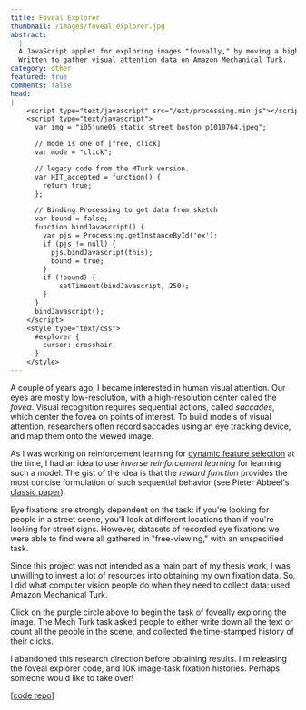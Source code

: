 ```yaml
---
title: Foveal Explorer
thumbnail: /images/foveal_explorer.jpg
abstract:
  |
  A JavaScript applet for exploring images "foveally," by moving a high-resolution area around.
  Written to gather visual attention data on Amazon Mechanical Turk.
category: other
featured: true
comments: false
head:
|
    <script type="text/javascript" src="/ext/processing.min.js"></script>
    <script type="text/javascript">
      var img = "i05june05_static_street_boston_p1010764.jpeg";

      // mode is one of [free, click]
      var mode = "click";

      // legacy code from the MTurk version.
      var HIT_accepted = function() {
        return true;
      };

      // Binding Processing to get data from sketch
      var bound = false;
      function bindJavascript() {
        var pjs = Processing.getInstanceById('ex');
        if (pjs != null) {
          pjs.bindJavascript(this);
          bound = true;
        }
        if (!bound) {
            setTimeout(bindJavascript, 250);
        }
      }
      bindJavascript();
    </script>
    <style type="text/css">
      #explorer {
        cursor: crosshair;
      }
    </style>
---
```

A couple of years ago, I became interested in human visual attention.
Our eyes are mostly low-resolution, with a high-resolution center called the *fovea*.
Visual recognition requires sequential actions, called *saccades*, which center the fovea on points of interest.
To build models of visual attention, researchers often record saccades using an eye tracking device, and map them onto the viewed image.

As I was working on reinforcement learning for [dynamic feature selection](/recognition-on-a-budget) at the time, I had an idea to use *inverse reinforcement learning* for learning such a model.
The gist of the idea is that the *reward function* provides the most concise formulation of such sequential behavior (see Pieter Abbeel's [classic paper](http://scholar.google.com/scholar?cluster=10260011060619377707&hl=en&as_sdt=0,5&as_vis=1)).

Eye fixations are strongly dependent on the task: if you're looking for people in a street scene, you'll look at different locations than if you're looking for street signs.
However, datasets of recorded eye fixations we were able to find were all gathered in "free-viewing," with an unspecified task.

Since this project was not intended as a main part of my thesis work, I was unwilling to invest a lot of resources into obtaining my own fixation data.
So, I did what computer vision people do when they need to collect data: used Amazon Mechanical Turk.

<div id="explorer">
    <canvas id="ex" data-processing-sources="/files/foveal_explorer/ex.pde"></canvas>
</div>

Click on the purple circle above to begin the task of foveally exploring the image.
The Mech Turk task asked people to either write down all the text or count all the people in the scene, and collected the time-stamped history of their clicks.

I abandoned this research direction before obtaining results.
I'm releasing the foveal explorer code, and 10K image-task fixation histories.
Perhaps someone would like to take over!

\[[code repo](http://github.com/sergeyk/foveal_explorer)\]

